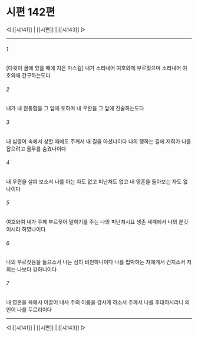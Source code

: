 ﻿# 시편 142편

◁ [[시141]] | [[시편]] | [[시143]] ▷
***

###### 1
[다윗이 굴에 있을 때에 지은 마스길] 내가 소리내어 여호와께 부르짖으며 소리내어 여호와께 간구하는도다

###### 2
내가 내 원통함을 그 앞에 토하며 내 우환을 그 앞에 진술하는도다

###### 3
내 심령이 속에서 상할 때에도 주께서 내 길을 아셨나이다 나의 행하는 길에 저희가 나를 잡으려고 올무를 숨겼나이다

###### 4
내 우편을 살펴 보소서 나를 아는 자도 없고 피난처도 없고 내 영혼을 돌아보는 자도 없나이다

###### 5
여호와여 내가 주께 부르짖어 말하기를 주는 나의 피난처시요 생존 세계에서 나의 분깃이시라 하였나이다

###### 6
나의 부르짖음을 들으소서 나는 심히 비천하니이다 나를 핍박하는 자에게서 건지소서 저희는 나보다 강하니이다

###### 7
내 영혼을 옥에서 이끌어 내사 주의 이름을 감사케 하소서 주께서 나를 후대하시리니 의인이 나를 두르리이다


***
◁ [[시141]] | [[시편]] | [[시143]] ▷